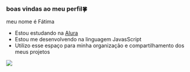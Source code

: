 ### boas vindas ao meu perfil🍀

meu nome é Fátima

- Estou estudando na [Alura](htps://ww.alura.com.br)
- Estou me desenvolvendo na linguagem JavasScript
- Utilizo esse espaço para minha organização e compartilhamento dos meus projetos

![](https://media.tenor.com/UpTzOIi2z-sAAAAC/cat-the-cat.gif)
